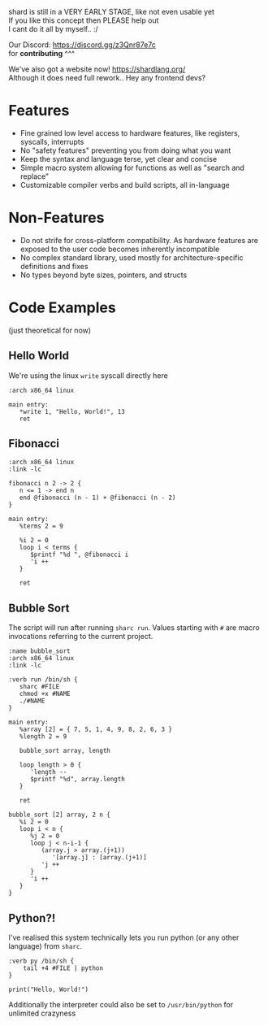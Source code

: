 shard is still in a VERY EARLY STAGE, like not even usable yet  
If you like this concept then PLEASE help out  
I cant do it all by myself.. :/  

Our Discord: https://discord.gg/z3Qnr87e7c  
for **contributing** ^^^   

We've also got a website now! https://shardlang.org/  
Although it does need full rework.. Hey any frontend devs?  

# Features
- Fine grained low level access to hardware features, like registers, syscalls, interrupts
- No "safety features" preventing you from doing what you want
- Keep the syntax and language terse, yet clear and concise
- Simple macro system allowing for functions as well as "search and replace"
- Customizable compiler verbs and build scripts, all in-language

# Non-Features
- Do not strife for cross-platform compatibility. As hardware features are exposed to the user code becomes inherently incompatible
- No complex standard library, used mostly for architecture-specific definitions and fixes
- No types beyond byte sizes, pointers, and structs

# Code Examples
(just theoretical for now)

## Hello World
We're using the linux `write` syscall directly here
```
:arch x86_64 linux

main entry:
   *write 1, "Hello, World!", 13
   ret
```

## Fibonacci
```
:arch x86_64 linux
:link -lc

fibonacci n 2 -> 2 {
   n <= 1 -> end n
   end @fibonacci (n - 1) + @fibonacci (n - 2)
}

main entry:
   %terms 2 = 9

   %i 2 = 0
   loop i < terms {
      $printf "%d ", @fibonacci i
      'i ++
   }

   ret
```

## Bubble Sort
The script will run after running `sharc run`.
Values starting with `#` are macro invocations referring to the current project.
```
:name bubble_sort
:arch x86_64 linux
:link -lc

:verb run /bin/sh {
   sharc #FILE
   chmod +x #NAME
   ./#NAME
}

main entry:
   %array [2] = { 7, 5, 1, 4, 9, 8, 2, 6, 3 }
   %length 2 = 9

   bubble_sort array, length

   loop length > 0 {
      'length --
      $printf "%d", array.length
   }

   ret

bubble_sort [2] array, 2 n {
   %i 2 = 0
   loop i < n {
      %j 2 = 0
      loop j < n-i-1 {
         (array.j > array.(j+1))
            '[array.j] : [array.(j+1)]
         'j ++
      } 
      'i ++
   }
}
```

## Python?!
I've realised this system technically lets you run python (or any other language) from `sharc`.
```
:verb py /bin/sh {
    tail +4 #FILE | python
}

print("Hello, World!")
```
Additionally the interpreter could also be set to `/usr/bin/python` for unlimited crazyness
